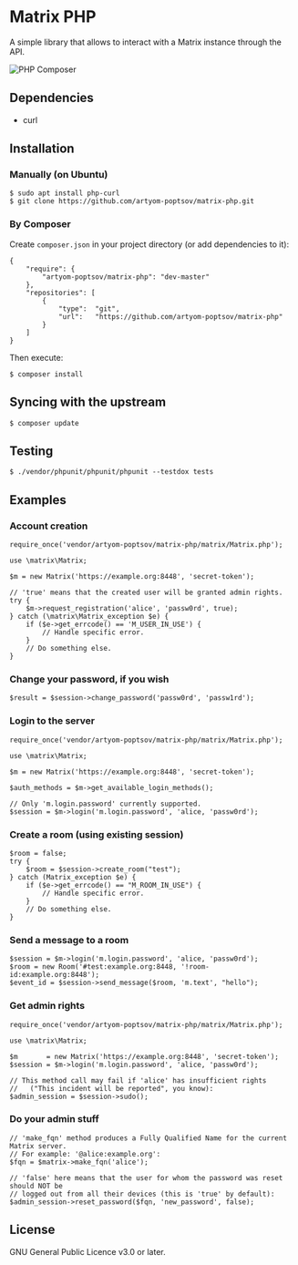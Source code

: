 # Matrix PHP
A simple library that allows to interact with a Matrix instance through the API.

![PHP Composer](https://github.com/artyom-poptsov/matrix-php/workflows/PHP%20Composer/badge.svg)

## Dependencies
- curl

## Installation
### Manually (on Ubuntu)
```
$ sudo apt install php-curl
$ git clone https://github.com/artyom-poptsov/matrix-php.git
```

### By Composer
Create `composer.json` in your project directory (or add dependencies to it):
```
{
    "require": {
        "artyom-poptsov/matrix-php": "dev-master"
    },
    "repositories": [
        {
            "type":  "git",
            "url":   "https://github.com/artyom-poptsov/matrix-php"
        }
    ]
}
```

Then execute:
```
$ composer install
```

## Syncing with the upstream
```
$ composer update
```

## Testing
```
$ ./vendor/phpunit/phpunit/phpunit --testdox tests
```

## Examples
### Account creation
```
require_once('vendor/artyom-poptsov/matrix-php/matrix/Matrix.php');

use \matrix\Matrix;

$m = new Matrix('https://example.org:8448', 'secret-token');

// 'true' means that the created user will be granted admin rights.
try {
    $m->request_registration('alice', 'passw0rd', true);
} catch (\matrix\Matrix_exception $e) {
    if ($e->get_errcode() == 'M_USER_IN_USE') {
        // Handle specific error.
    }
    // Do something else.
}

```

### Change your password, if you wish
```
$result = $session->change_password('passw0rd', 'passw1rd');
```

### Login to the server
```
require_once('vendor/artyom-poptsov/matrix-php/matrix/Matrix.php');

use \matrix\Matrix;

$m = new Matrix('https://example.org:8448', 'secret-token');

$auth_methods = $m->get_available_login_methods();

// Only 'm.login.password' currently supported.
$session = $m->login('m.login.password', 'alice, 'passw0rd');
```

### Create a room (using existing session)
```
$room = false;
try {
    $room = $session->create_room("test");
} catch (Matrix_exception $e) {
    if ($e->get_errcode() == "M_ROOM_IN_USE") {
        // Handle specific error.
    }
    // Do something else.
}
```

### Send a message to a room
```
$session = $m->login('m.login.password', 'alice, 'passw0rd');
$room = new Room('#test:example.org:8448, '!room-id:example.org:8448');
$event_id = $session->send_message($room, 'm.text', "hello");
```

### Get admin rights
```
require_once('vendor/artyom-poptsov/matrix-php/matrix/Matrix.php');

use \matrix\Matrix;

$m       = new Matrix('https://example.org:8448', 'secret-token');
$session = $m->login('m.login.password', 'alice, 'passw0rd');

// This method call may fail if 'alice' has insufficient rights
//   ("This incident will be reported", you know):
$admin_session = $session->sudo();
```

### Do your admin stuff
```
// 'make_fqn' method produces a Fully Qualified Name for the current Matrix server.
// For example: '@alice:example.org':
$fqn = $matrix->make_fqn('alice');

// 'false' here means that the user for whom the password was reset should NOT be
// logged out from all their devices (this is 'true' by default):
$admin_session->reset_password($fqn, 'new_password', false);
```

## License
GNU General Public Licence v3.0 or later.

